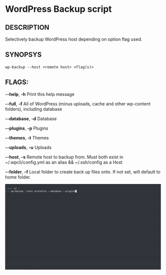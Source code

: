 # WordPress Backup script
  
## DESCRIPTION

Selectively backup WordPress host depending on option flag used.

## SYNOPSYS

`wp-backup --host <remote host> <flag(s)>`

## FLAGS:

**--help**,		**-h**	Print this help message

**--full**,		**-f**	All of WordPress (minus uploads, cache and other wp-content folders), including database

**--database**,	**-d**	Database

**--plugins**,	**-p**	Plugins

**--themes**,	**-t**	Themes

**--uploads**,	**-u**	Uploads

**--host**,		**-s**	Remote host to backup from. Must both exist in ~/.wpcli/config.yml as an alias && ~/.ssh/config as a Host

**--folder**,	**-f**	Local folder to create back up files onto. If not set, will default to home folder.


![wp-backup](https://github.com/ecotechie/wp-backup/raw/master/Demo-wp-backup.gif "Backing up database and plugins folder")
